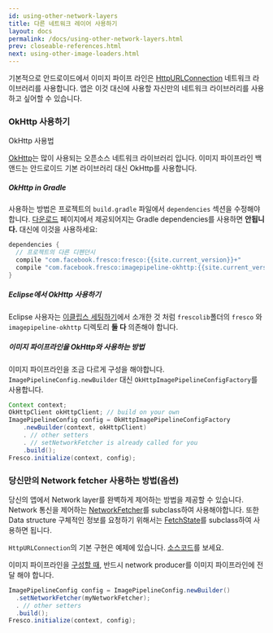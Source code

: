 ```yaml
---
id: using-other-network-layers
title: 다른 네트워크 레이어 사용하기
layout: docs
permalink: /docs/using-other-network-layers.html
prev: closeable-references.html
next: using-other-image-loaders.html
---
```


기본적으로 안드로이드에서 이미지 파이프 라인은 [HttpURLConnection](https://developer.android.com/training/basics/network-ops/connecting.html) 네트워크 라이브러리를 사용합니다. 앱은 이것 대신에 사용할 자신만의 네트워크 라이브러리를 사용하고 싶어할 수 있습니다.

### OkHttp 사용하기
OkHttp 사용법

[OkHttp](http://square.github.io/okhttp)는 많이 사용되는 오픈소스 네트워크 라이브러리 입니다. 이미지 파이프라인 백앤드는 안드로이드 기본 라이브러리 대신 OkHttp를 사용합니다.

#####  OkHttp in Gradle

사용하는 방법은 프로젝트의 `build.gradle` 파일에서 `dependencies` 섹션을 수정해야 합니다. [다운로드](index.html) 페이지에서 제공되어지는 Gradle dependencies를 사용하면 **안됩니다.**
대신에 이것을 사용하세요:

```groovy
dependencies {
  // 프로젝트의 다른 디펜던시
  compile "com.facebook.fresco:fresco:{{site.current_version}}+"
  compile "com.facebook.fresco:imagepipeline-okhttp:{{site.current_version}}+"
}
```

##### Eclipse에서 OkHttp 사용하기

Eclipse 사용자는 [이클립스 세팅하기](index.html#eclipse-adt)에서 소개한 것 처럼  `frescolib`폴더의 `fresco` 와 `imagepipeline-okhttp` 디렉토리 **둘 다** 의존해야 합니다.

##### 이미지 파이프라인을 OkHttp와 사용하는 방법

이미지 파이프라인을 조금 다르게 구성을 해야합니다. `ImagePipelineConfig.newBuilder` 대신 `OkHttpImagePipelineConfigFactory`를 사용합니다.

```java
Context context;
OkHttpClient okHttpClient; // build on your own
ImagePipelineConfig config = OkHttpImagePipelineConfigFactory
    .newBuilder(context, okHttpClient)
    . // other setters
    . // setNetworkFetcher is already called for you
    .build();
Fresco.initialize(context, config);
```

### 당신만의 Network fetcher 사용하는 방법(옵션)

당신의 앱에서 Network layer를 완벽하게 제어하는 방법을 제공할 수 있습니다. Network 통신을 제어하는 [NetworkFetcher](../javadoc/reference/com/facebook/imagepipeline/producers/NetworkFetcher.html)를 subclass하여 사용해야합니다. 또한 Data structure 구체적인 정보를 요청하기 위해서는 [FetchState](../javadoc/reference/com/facebook/imagepipeline/producers/FetchState.html)를 subclass하여 사용하면 됩니다.

`HttpURLConnection`의 기본 구현은 예제에 있습니다. [소스코드](https://github.com/facebook/fresco/blob/master/imagepipeline-backends/imagepipeline-okhttp/src/main/java/com/facebook/imagepipeline/backends/okhttp/OkHttpNetworkFetcher.java)를 보세요.

이미지 파이프라인을 [구성할 때](configuring-image-pipeline.html), 반드시 network producer를 이미지 파이프라인에 전달 해야 합니다.

```java
ImagePipelineConfig config = ImagePipelineConfig.newBuilder()
  .setNetworkFetcher(myNetworkFetcher);
  . // other setters
  .build();
Fresco.initialize(context, config);
```
